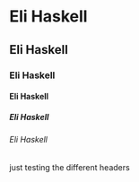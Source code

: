 # Eli Haskell
## Eli Haskell
### Eli Haskell
#### Eli Haskell
##### Eli Haskell
###### Eli Haskell
just testing the different headers
